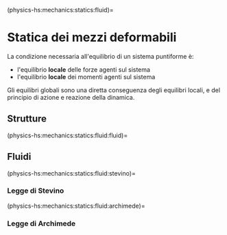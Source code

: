 (physics-hs:mechanics:statics:fluid)=
# Statica dei mezzi deformabili

La condizione necessaria all'equilibrio di un sistema puntiforme è:
- l'equilibrio **locale** delle forze agenti sul sistema
- l'equilibrio **locale** dei momenti agenti sul sistema

Gli equilibri globali sono una diretta conseguenza degli equilibri locali, e del principio di azione e reazione della dinamica.

## Strutture

(physics-hs:mechanics:statics:fluid:fluid)=
## Fluidi

(physics-hs:mechanics:statics:fluid:stevino)=
### Legge di Stevino

(physics-hs:mechanics:statics:fluid:archimede)=
### Legge di Archimede

